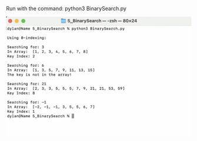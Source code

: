 Run with the command:
	python3 BinarySearch.py

![Example Usage](/BinarySearch/Example-Usage.png?raw=true)